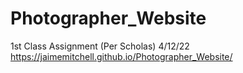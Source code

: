 # Photographer_Website
1st Class Assignment (Per Scholas) 4/12/22
 https://jaimemitchell.github.io/Photographer_Website/
 
